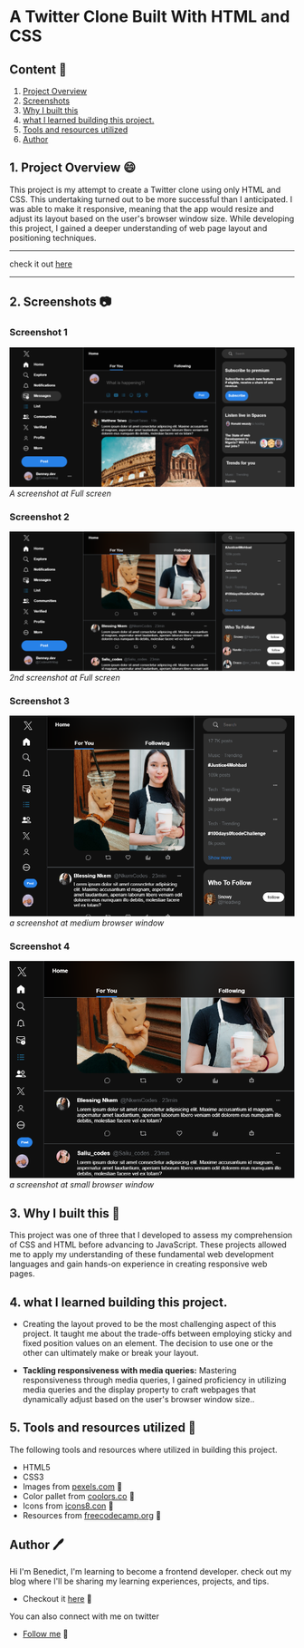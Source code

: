 # A Twitter Clone Built With HTML and CSS

## Content :link:

1. [Project Overview](#1-project-overview-😄)
2. [Screenshots](#2-screenshots-📷)
3. [Why I built this](#3-why-i-built-this-❓)
4. [what I learned building this project.](#4-what-i-learned-while-building-this-project)
5. [Tools and resources utilized](#6-tools-and-resources-utilized-🔧)
6. [Author](#7-author-🖊️)


## 1. Project Overview :smile:
This project is my attempt to create a Twitter clone using only HTML and CSS. This undertaking turned out to be more successful than I anticipated. I was able to make it responsive, meaning that the app would resize and adjust its layout based on the user's browser window size. While developing this project, I gained a deeper understanding of web page layout and positioning techniques.

***
check it out [here](https://twieterclone.netlify.app/)
***

## 2. Screenshots :camera:
### Screenshot 1
![Full screen](/img/screenshot-twieterclone.netlify.app-1.png)
*A screenshot at Full screen*

### Screenshot 2
![Full screen](/img/screenshot-twieterclone.netlify.app-2.png)
*2nd screenshot at Full screen*

### Screenshot 3
![Medium window](/img/screenshot-twieterclone.netlify.app-md.png)
*a screenshot at medium browser window*

### Screenshot 4
![Smaller Window](/img/screenshot-twieterclone.netlify.app-sm.png)
*a screenshot at small browser window*

## 3. Why I built this :hammer:
This project was one of three that I developed to assess my comprehension of CSS and HTML before advancing to JavaScript. These projects allowed me to apply my understanding of these fundamental web development languages and gain hands-on experience in creating responsive web pages.


## 4. what I learned building this project.
- Creating the layout proved to be the most challenging aspect of this project. It taught me about the trade-offs between employing sticky and fixed position values on an element. The decision to use one or the other can ultimately make or break your layout. 

- **Tackling responsiveness with media queries:** Mastering responsiveness through media queries, I gained proficiency in utilizing media queries and the display property to craft webpages that dynamically adjust based on the user's browser window size..


## 5. Tools and resources utilized :wrench:
The following tools and resources where utilized in building this project.
- HTML5
- CSS3
- Images from [pexels.com](https://www.pexels.com) :link:
- Color pallet from [coolors.co](https://coolors.co) :link:
- Icons from [icons8.con](https://icons8.com/) :link:
- Resources from [freecodecamp.org](https://www.freecodecamp.org) :link:

## Author :pen:
Hi I'm Benedict, I'm learning to become a frontend developer. check out my blog where I'll be sharing my learning experiences, projects, and tips. 
- Checkout it [here](https://benneythedev.hashnode.dev/) :link: 

You can also connect with me on twitter
- [Follow me](https://www.twitter.com/CodewithNtaji) :link: 